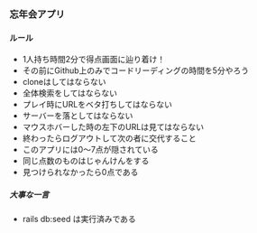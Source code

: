 ### 忘年会アプリ

#### ルール

- 1人持ち時間2分で得点画面に辿り着け！
- その前にGithub上のみでコードリーディングの時間を5分やろう
- cloneはしてはならない
- 全体検索をしてはならない
- プレイ時にURLをベタ打ちしてはならない
- サーバーを落としてはならない
- マウスホバーした時の左下のURLは見てはならない
- 終わったらログアウトして次の者に交代すること
- このアプリには0〜7点が隠されている
- 同じ点数のものはじゃんけんをする
- 見つけられなかったら0点である

##### 大事な一言
- rails db:seed は実行済みである
